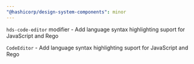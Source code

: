 ```yaml
---
"@hashicorp/design-system-components": minor
---
```


`hds-code-editor` modifier -  Add language syntax highlighting suport for JavaScript and Rego

`CodeEditor` - Add language syntax highlighting suport for JavaScript and Rego
